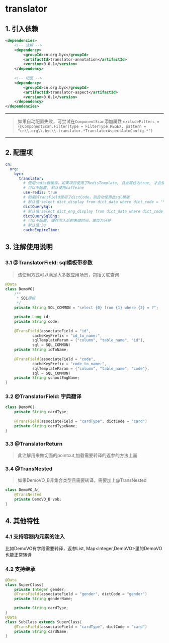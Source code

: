 # translator

## 1. 引入依赖
```xml
<dependencies>
    <!-- 注解 -->
    <dependency>
        <groupId>cn.org.byc</groupId>
        <artifactId>translator-annotation</artifactId>
        <version>0.0.1</version>
    </dependency>
    
    <!-- 切面 -->
    <dependency>
        <groupId>cn.org.byc</groupId>
        <artifactId>translator-aspect</artifactId>
        <version>0.0.1</version>
    </dependency>
</dependencies>
```

---
> 如果自动配置失败，可尝试在`ComponentScan`添加属性 `excludeFilters = {@ComponentScan.Filter(type = FilterType.REGEX, pattern = "cn\\.org\\.byc\\.translator.*TranslatorAspectAutoConfig.*")`
---

## 2. 配置项
```yaml
cn:
  org:
    byc:
      translator:
        # 使用redis做缓存。如果项目使用了RedisTemplate, 且此属性为true, 才会使用redis, 否则使用caffeine
        # 可以不配置, 默认使用caffeine
        use-redis: true
        # 如果@TransField使用了dictCode，则自动使用此sql模版
        # 默认值:select dict_display from dict_data where dict_code = '%s' and dict_data_code = ?
        dictQuerySql:
        # 默认值:select dict_eng_display from dict_data where dict_code = '%s' and dict_data_code = ?
        dictQuerySqlEng:
        # 可以不配置, 缓存写入后的失效时间，单位为分钟
        # 默认值:30
        cacheExpireTime:
```

## 3. 注解使用说明

### 3.1 @TranslatorField: sql模板带参数
> 该使用方式可以满足大多数应用场景，包括关联查询
```java
@Data
class DemoVO{
    /**
     * SQL模板
     */
    private String SQL_COMMON = "select {0} from {1} where {2} = ?";

    private Long id;
    private String code;
    
    @TransField(associateField = "id",
            cacheKeyPrefix = "id_to_name:",
            sqlTemplateParam = {"column", "table_name", "id"},
            sql = SQL_COMMON)
    private String idToName;
    
    @TransField(associateField = "code",
            cacheKeyPrefix = "code_to_name:",
            sqlTemplateParam = {"column", "table_name", "code"},
            sql = SQL_COMMON)
    private String schoolEngName;
}
```

### 3.2 @TranslatorField: 字典翻译
```java
class DemoVO{
    private String cardType;
    
    @TransField(associateField = "cardType", dictCode = "card")
    private String cardTypeName;
}
```

### 3.3 @TranslatorReturn
> 此注解用来做切面的pointcut,加载需要转译的返参的方法上面

### 3.4 @TransNested
> 如果DemoVO_B非集合类型且需要转译，需要加上@TransNested
```java
class DemoVO_A{
    @TransNested
    private DemoVO_B vob;
}
```

## 4. 其他特性
### 4.1 支持容器内元素的注入
比如DemoVO有字段需要转译，返参List<DemoVO>, Map<Integer,DemoVO>里的DemoVO也能正常转译

### 4.2 支持继承
```java
@Data
class SuperClass{
    private Integer gender;
    @TransField(associateField = "gender", dictCode = "gender")
    private String genderName;    

    private String cardType;
}
@Data
class SubClass extends SuperClass{
    @TransField(associateField = "cardType", dictCode = "card")
    private String cardName; 
}
```